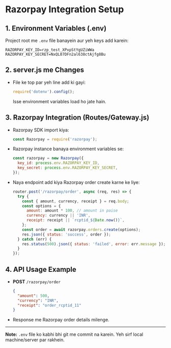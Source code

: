 # Razorpay Integration Setup

## 1. Environment Variables (.env)
Project root me `.env` file banayein aur yeh keys add karein:
```
RAZORPAY_KEY_ID=rzp_test_XPxpStYgUZiWWa
RAZORPAY_KEY_SECRET=NxQL07DFn2al638ctAjfg8Bu
```

## 2. server.js me Changes
- File ke top par yeh line add ki gayi:
  ```js
  require('dotenv').config();
  ```
  Isse environment variables load ho jate hain.

## 3. Razorpay Integration (Routes/Gateway.js)
- Razorpay SDK import kiya:
  ```js
  const Razorpay = require('razorpay');
  ```
- Razorpay instance banaya environment variables se:
  ```js
  const razorpay = new Razorpay({
    key_id: process.env.RAZORPAY_KEY_ID,
    key_secret: process.env.RAZORPAY_KEY_SECRET,
  });
  ```
- Naya endpoint add kiya Razorpay order create karne ke liye:
  ```js
  router.post('/razorpay/order', async (req, res) => {
    try {
      const { amount, currency, receipt } = req.body;
      const options = {
        amount: amount * 100, // amount in paise
        currency: currency || 'INR',
        receipt: receipt || `rcptid_${Date.now()}`,
      };
      const order = await razorpay.orders.create(options);
      res.json({ status: 'success', order });
    } catch (err) {
      res.status(500).json({ status: 'failed', error: err.message });
    }
  });
  ```

## 4. API Usage Example
- **POST** `/razorpay/order`
  ```json
  {
    "amount": 500,
    "currency": "INR",
    "receipt": "order_rcptid_11"
  }
  ```
- Response me Razorpay order details milenge.

---

**Note:** `.env` file ko kabhi bhi git me commit na karein. Yeh sirf local machine/server par rakhein. 
